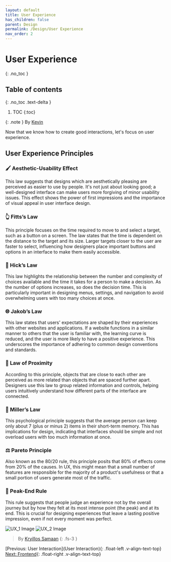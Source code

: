 ```yaml
---
layout: default
title: User Experience
has_children: false
parent: Design
permalink: /Design/User Experience
nav_order: 2
---
```

# User Experience
{: .no_toc }

## Table of contents
{: .no_toc .text-delta }

1. TOC
{:toc}

{: .note }
By [Kevin](https://www.linkedin.com/in/kevin-shin-373183188/)



Now that we know how to create good interactions, let's focus on user experience.

## User Experience Principles
### 🖌️ Aesthetic-Usability Effect
This law suggests that designs which are aesthetically pleasing are perceived as easier to use by people. It's not just about looking good; a well-designed interface can make users more forgiving of minor usability issues. This effect shows the power of first impressions and the importance of visual appeal in user interface design.

### 👆 Fitts’s Law
This principle focuses on the time required to move to and select a target, such as a button on a screen. The law states that the time is dependent on the distance to the target and its size. Larger targets closer to the user are faster to select, influencing how designers place important buttons and options in an interface to make them easily accessible.

### 🚦 Hick’s Law
This law highlights the relationship between the number and complexity of choices available and the time it takes for a person to make a decision. As the number of options increases, so does the decision time. This is particularly important in designing menus, settings, and navigation to avoid overwhelming users with too many choices at once.

### 🌐 Jakob’s Law
This law states that users' expectations are shaped by their experiences with other websites and applications. If a website functions in a similar manner to others that the user is familiar with, the learning curve is reduced, and the user is more likely to have a positive experience. This underscores the importance of adhering to common design conventions and standards.

### 🧲 Law of Proximity
According to this principle, objects that are close to each other are perceived as more related than objects that are spaced further apart. Designers use this law to group related information and controls, helping users intuitively understand how different parts of the interface are connected.

### 🧮 Miller’s Law
This psychological principle suggests that the average person can keep only about 7 (plus or minus 2) items in their short-term memory. This has implications for design, indicating that interfaces should be simple and not overload users with too much information at once.

### ⚖️ Pareto Principle
Also known as the 80/20 rule, this principle posits that 80% of effects come from 20% of the causes. In UX, this might mean that a small number of features are responsible for the majority of a product's usefulness or that a small portion of users generate most of the traffic.

### 🎢 Peak-End Rule
This rule suggests that people judge an experience not by the overall journey but by how they felt at its most intense point (the peak) and at its end. This is crucial for designing experiences that leave a lasting positive impression, even if not every moment was perfect.


![UX_1 Image](../source/assets/images/ux_1.png)
![UX_2 Image](../source/assets/images/ux_2.png)
> By [Kryillos Samaan](https://www.linkedin.com/in/kyrillos-samaan/)
 {: .fs-3 }

[Previous: User Interaction](User Interaction){: .float-left .v-align-text-top}
[Next: Frontend](../Frontend){: .float-right .v-align-text-top}